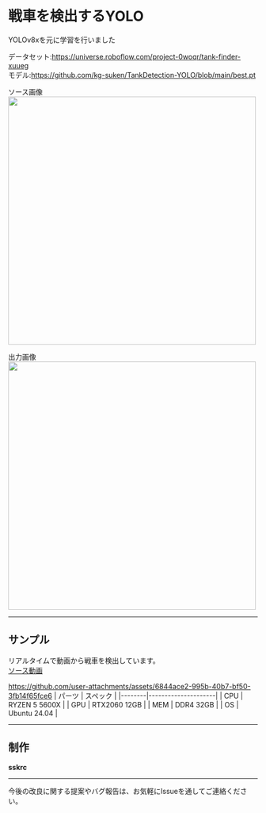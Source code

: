 # 戦車を検出するYOLO
YOLOv8xを元に学習を行いました

データセット:https://universe.roboflow.com/project-0woqr/tank-finder-xuueg  
モデル:https://github.com/kg-suken/TankDetection-YOLO/blob/main/best.pt

ソース画像
<br><img src="https://github.com/user-attachments/assets/3d638c17-84b9-4a62-8d0d-ec743846a31e" width="500"/>

出力画像
<br><img src="https://github.com/user-attachments/assets/3e647d8a-9abe-4313-b88e-00816be4c2de" width="500"/>

---
## サンプル
リアルタイムで動画から戦車を検出しています。  
[ソース動画](https://www.youtube.com/watch?v=Kat897_pud4)

https://github.com/user-attachments/assets/6844ace2-995b-40b7-bf50-3fb14f65fce6
| パーツ | スペック            |
|--------|---------------------|
| CPU    | RYZEN 5 5600X      |
| GPU    | RTX2060 12GB       |
| MEM    | DDR4 32GB          |
| OS     | Ubuntu 24.04       |

---


## 制作
**sskrc**

---

今後の改良に関する提案やバグ報告は、お気軽にIssueを通してご連絡ください。
